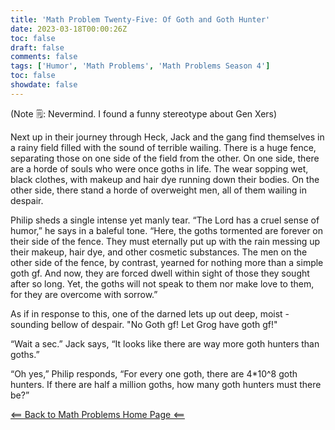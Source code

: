 ```yaml
---
title: 'Math Problem Twenty-Five: Of Goth and Goth Hunter'
date: 2023-03-18T00:00:26Z
toc: false
draft: false
comments: false
tags: ['Humor', 'Math Problems', 'Math Problems Season 4']
toc: false
showdate: false
---
```


(Note 🗒️: Nevermind. I found a funny stereotype about Gen Xers)

Next up in their journey through Heck, Jack and the gang find themselves in a rainy field filled with the sound of terrible wailing. There is a huge fence, separating those on one side of the field from the other. On one side, there are a horde of souls who were once goths in life. The wear sopping wet, black clothes, with makeup and hair dye running down their bodies. On the other side, there stand a horde of overweight men, all of them wailing in despair.

Philip sheds a single intense yet manly tear. “The Lord has a cruel sense of humor,” he says in a baleful tone. “Here, the goths tormented are forever on their side of the fence. They must eternally put up with the rain messing up their makeup, hair dye, and other cosmetic substances. The men on the other side of the fence, by contrast, yearned for nothing more than a simple goth gf. And now, they are forced dwell within sight of those they sought after so long. Yet, the goths will not speak to them nor make love to them, for they are overcome with sorrow.”

As if in response to this, one of the darned lets up out deep, moist - sounding bellow of despair. "No Goth gf! Let Grog have goth gf!"
	
“Wait a sec.” Jack says, “It looks like there are way more goth hunters than goths.”

“Oh yes,” Philip responds, “For every one goth, there are 4*10^8 goth hunters. If there are half a million goths, how many goth hunters must there be?”

[<== Back to Math Problems Home Page <==](/humor/problems/#season-four-the-harrowing-of-heck)
